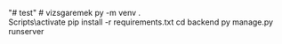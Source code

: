 "# test" 
#   v i z s g a r e m e k 
 
py -m venv .<br>
Scripts\activate
pip install -r requirements.txt
cd backend
py manage.py runserver
